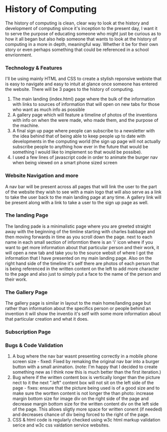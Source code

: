 # History of Computing
The history of computing is clean, clear way to look at the history and development of computing since it's inception to the present day, I want it to serve the purpose of educating someone who might just be curious as to how it all began but also help someone that wants to look at the history of computing in a more in depth, meaningful way. Whether it be for their own story or even perhaps something that could be referenced in a school envrionment.

### Technology & Features
I'll be using mainly HTML and CSS to create a stylish reponsive webiste that is easy to navigate and easy to intuit at glance once someone has entered the website.
There will be 3 pages to the history of computing. 
1. The main landing (index.html) page where the bulk of the information with links to sources of information that will open on new tabs for those who want as much info as possible
2. A gallery page which will feature a timeline of photos of the inventions with info on when the were made, who made them, and the purpose of the machine.
3. A final sign up page where people can subscribe to a newsletter with the idea behind that of being able to keep people up to date with developments in the computing world (the sign up page will not actually subscribe people to anything how ever in the future that would be something I would like to implement so that would be possibe).
4. I used a few lines of javascript code in order to animate the burger nav when being viewed on a smart phone sized screen

### Website Navigation and more
A nav bar will be present across all pages that will link the user to the part of the website they wish to see with a main logo that will also serve as a link to take the user back to the main landing page at any time. A gallery link will be present along with a link to take a user to the sign up page as well.

### The landing Page
The landing pade is a minimalistic page where you are greeted straight away with the beginning of the timline starting with charles babbage and then moving forwards in time as you scroll down the page. next to each name in each small section of informtion there is an 'i' icon where if you want to get more information about that particular person and their work, it will open a new tab and take you to the source websit of where I got the information that I have presented on my main landing page. Also on the right hand side of the timeline it's self there are photos of each person that is being referenced in the written content on the left to add more character to the page and also just to simply put a face to the name of the person and their work.

### The Gallery Page
The gallery page is similar in layout to the main home/landing page but rather than information about the specifics person or people behind an invention it will show the inventio it's self with some more information about that particular creation and what it does.

### Subscription Page

### Bugs & Code Validation
1. A bug where the nav bar wasnt presenting correctly in a mobile phone screen size - fixed: Fixed by remaking the original nav bar into a burger button with a small animation. (note: I'm happy that I decided to create something new as I think now this is much better than the first iteration.)
2. Bug where if the written content box is vertically longer than the picture nect to it the next ".left" content box will not sit on the left side of the page - fixes: ensure that the picture being used is of a good size and to make sure the wortten content is not longer the than photo: increase margin bottom size for image div on the right side of the page and decrease margin bottom size for the written content div on the left side of the page. This allows sligtly more space for written conent (if needed) and decreases chance of div being forced to the right of the page.
3. CSS & html code is regularly checked using w3c html markup validation serice and w3c css valdation service websites.

